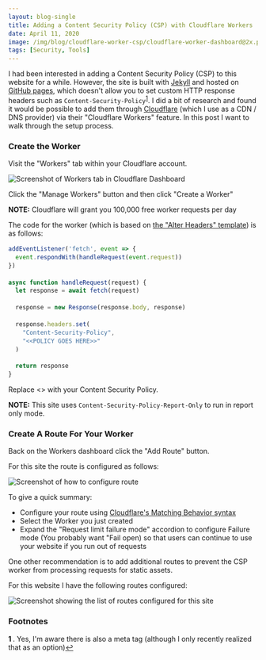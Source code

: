 ```yaml
---
layout: blog-single
title: Adding a Content Security Policy (CSP) with Cloudflare Workers
date: April 11, 2020
image: /img/blog/cloudflare-worker-csp/cloudflare-worker-dashboard@2x.png
tags: [Security, Tools]
---
```


I had been interested in adding a Content Security Policy (CSP) to this website for a while. However, the site is built with [Jekyll](https://jekyllrb.com/) and hosted on [GitHub pages](https://pages.github.com/), which doesn't allow you to set custom HTTP response headers such as `Content-Security-Policy`<sup style="display: inline-block" id="a1">[1](#f1)</sup>. I did a bit of research and found it would be possible to add them through [Cloudflare](https://www.cloudflare.com/) (which I use as a CDN / DNS provider) via their "Cloudflare Workers" feature. In this post I want to walk through the setup process.

<!-- excerpt_separator -->

### Create the Worker

Visit the "Workers" tab within your Cloudflare account.

<img
  class="rounded shadow"
  src="/img/blog/cloudflare-worker-csp/cloudflare-worker-dashboard@1x.png"
  srcset="/img/blog/cloudflare-worker-csp/cloudflare-worker-dashboard@1x.png 1x, /img/blog/cloudflare-worker-csp/cloudflare-worker-dashboard@2x.png 2x"
  alt="Screenshot of Workers tab in Cloudflare Dashboard">
  
Click the "Manage Workers" button and then click "Create a Worker"

<div class="tout tout--secondary">
<p><b>NOTE:</b> Cloudflare will grant you 100,000 free worker requests per day</p>
</div>

The code for the worker (which is based on [the "Alter Headers" template](https://developers.cloudflare.com/workers/templates/pages/alter_headers/)) is as follows:

```javascript
addEventListener('fetch', event => {
  event.respondWith(handleRequest(event.request))
})

async function handleRequest(request) {
  let response = await fetch(request)

  response = new Response(response.body, response)

  response.headers.set(
    "Content-Security-Policy",
    "<<POLICY GOES HERE>>"
  )

  return response
}
```

Replace <<POLICY GOES HERE>> with your Content Security Policy.

<div class="tout tout--secondary">
<p><b>NOTE:</b> This site uses <code>Content-Security-Policy-Report-Only</code> to run in report only mode.</p>
</div>

### Create A Route For Your Worker

Back on the Workers dashboard click the "Add Route" button.

For this site the route is configured as follows:

<img
  class="rounded shadow"
  src="/img/blog/cloudflare-worker-csp/cloudflare-worker-route@1x.png"
  srcset="/img/blog/cloudflare-worker-csp/cloudflare-worker-route@1x.png 1x, /img/blog/cloudflare-worker-csp/cloudflare-worker-route@2x.png 2x"
  alt="Screenshot of how to configure route">

To give a quick summary:

- Configure your route using [Cloudflare's Matching Behavior syntax](https://developers.cloudflare.com/workers/about/routes/#matching-behavior)
- Select the Worker you just created
- Expand the "Request limit failure mode" accordion to configure Failure mode (You probably want "Fail open) so that users can continue to use your website if you run out of requests

One other recommendation is to add additional routes to prevent the CSP worker from processing requests for static assets.

For this website I have the following routes configured:

<img
  class="rounded shadow"
  src="/img/blog/cloudflare-worker-csp/cloudflare-worker-route-list@1x.png"
  srcset="/img/blog/cloudflare-worker-csp/cloudflare-worker-route-list@1x.png 1x, /img/blog/cloudflare-worker-csp/cloudflare-worker-route-list@2x.png 2x"
  alt="Screenshot showing the list of routes configured for this site">
  
### Footnotes

<b id="f1">1 </b>. Yes, I'm aware there is also a meta tag (although I only recently realized that as an option)[↩](#a1)